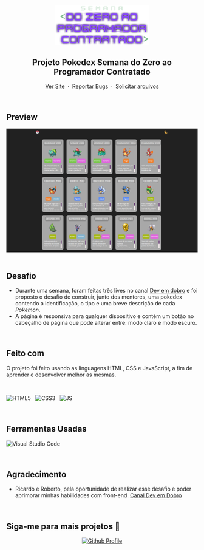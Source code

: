<div align="center">

  <img src="./src/img/zero-ao-programador-contratado-logo.png" alt="dev em dobro semana do zero ao programador contratado" width="250">

  <h2 align="center">Projeto Pokedex Semana do Zero ao Programador Contratado</h2>
  <p align="center">
    <a href="https://luccasfaro.github.io/pokedex/" target="_blank">Ver Site</a>
    &nbsp;·&nbsp;
    <a href="https://github.com/luccasfaro/pokedex/issues" target="_blank">Reportar Bugs</a>
    &nbsp;·&nbsp;
    <a href="https://github.com/luccasfaro/pokedex/issues" target="_blank">Solicitar arquivos</a>
  </p>
</div>
<br/>



## **Preview**

<div align='center'>
<img src='./src/img/previewsite-pokedex.png' alt='Preview Site Pokedex'>
</div>

<br>


## Desafio

- Durante uma semana, foram feitas três lives no canal <a href="https://www.youtube.com/c/devemdobro" target="_blank">Dev em dobro</a> e foi proposto o desafio de construir, junto dos mentores, uma pokedex contendo a identificação, o tipo e uma breve descrição de cada <i>Pokémon</i>.
- A página é responsiva para qualquer dispositivo e contém um botão no cabeçalho de página que pode alterar entre: modo claro e modo escuro.

<br>


## **Feito com**

O projeto foi feito usando as linguagens HTML, CSS e JavaScript, a fim de aprender e desenvolver melhor as mesmas.

<br/>

 ![HTML5](https://img.shields.io/badge/html5-%23E34F26.svg?style=for-the-badge&logo=html5&logoColor=white) &nbsp; ![CSS3](https://img.shields.io/badge/css3-%231572B6.svg?style=for-the-badge&logo=css3&logoColor=white) &nbsp; ![JS](https://img.shields.io/badge/JavaScript-F7DF1E?style=for-the-badge&logo=javascript&logoColor=black) 


<br>

## **Ferramentas Usadas**

![Visual Studio Code](https://img.shields.io/badge/VS%20Code-0078d7.svg?style=for-the-badge&logo=visual-studio-code&logoColor=white) &nbsp;


<br>

## **Agradecimento**

* Ricardo e Roberto, pela oportunidade de realizar esse desafio e poder aprimorar minhas habilidades com front-end. [Canal Dev em Dobro](https://www.youtube.com/@DevemDobro/featured)

<br>

## **Siga-me para mais projetos 👋**

<div align=center>

  <a href="https://www.github.com/luccasfaro/" target="_blank">
    <img src="https://img.shields.io/badge/Github%20Profile-131313?style=for-the-badge&logo=github&logoColor=white" alt="Github Profile">
  </a>

</div>

<br>
